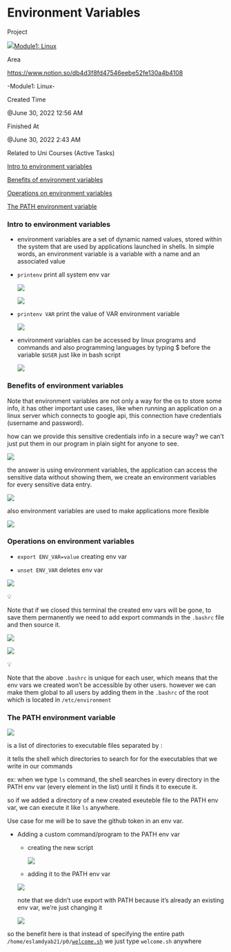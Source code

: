 
Environment Variables
=====================

Project

[![](https://super.so/icon/light/folder-plus.svg)Module1: Linux](https://www.notion.so/Module1-Linux-012f8f8155f745f68053f61714910da8)

Area

https://www.notion.so/db4d3f8fd47546eebe52fe130a4b4108


\-Module1: Linux-

Created Time

@June 30, 2022 12:56 AM

Finished At

@June 30, 2022 2:43 AM

Related to Uni Courses (Active Tasks)

[Intro to environment variables](#06251891-7793-493b-b4d0-25ab52db1e38)

[Benefits of environment variables](#73846a41-f4ad-4608-8ce0-c133b653d9a9)

[Operations on environment variables](#d8db585b-d915-4661-9185-645147ed0387)

[The PATH environment variable](#12af4457-e69c-4e4b-abe5-a5447bfc6901)

### Intro to environment variables

*   environment variables are a set of dynamic named values, stored within the system that are used by applications launched in shells. In simple words, an environment variable is a variable with a name and an associated value

*   `printenv` print all system env var
    
    [![](Environment%20Variables%2083336bedfe134e6b9e98283c61d952fb/Untitled.png)](Environment%20Variables%2083336bedfe134e6b9e98283c61d952fb/Untitled.png)
    
    [![](Environment%20Variables%2083336bedfe134e6b9e98283c61d952fb/Untitled%201.png)](Environment%20Variables%2083336bedfe134e6b9e98283c61d952fb/Untitled%201.png)
    

*   `printenv VAR` print the value of VAR environment variable
    
    [![](Environment%20Variables%2083336bedfe134e6b9e98283c61d952fb/Untitled%202.png)](Environment%20Variables%2083336bedfe134e6b9e98283c61d952fb/Untitled%202.png)
    

*   environment variables can be accessed by linux programs and commands and also programming languages by typing $ before the variable `$USER` just like in bash script
    
    [![](Environment%20Variables%2083336bedfe134e6b9e98283c61d952fb/Untitled%203.png)](Environment%20Variables%2083336bedfe134e6b9e98283c61d952fb/Untitled%203.png)
    

### Benefits of environment variables

Note that environment variables are not only a way for the os to store some info, it has other important use cases, like when running an application on a linux server which connects to google api, this connection have credentials (username and password).

how can we provide this sensitive credentials info in a secure way? we can’t just put them in our program in plain sight for anyone to see.

[![](Environment%20Variables%2083336bedfe134e6b9e98283c61d952fb/Untitled%204.png)](Environment%20Variables%2083336bedfe134e6b9e98283c61d952fb/Untitled%204.png)

the answer is using environment variables, the application can access the sensitive data without showing them, we create an environment variables for every sensitive data entry.

[![](Environment%20Variables%2083336bedfe134e6b9e98283c61d952fb/Untitled%205.png)](Environment%20Variables%2083336bedfe134e6b9e98283c61d952fb/Untitled%205.png)

also environment variables are used to make applications more flexible

[![](Environment%20Variables%2083336bedfe134e6b9e98283c61d952fb/Untitled%206.png)](Environment%20Variables%2083336bedfe134e6b9e98283c61d952fb/Untitled%206.png)

### Operations on environment variables

*   `export ENV_VAR=value` creating env var

*   `unset ENV_VAR` deletes env var

[![](Environment%20Variables%2083336bedfe134e6b9e98283c61d952fb/Untitled%207.png)](Environment%20Variables%2083336bedfe134e6b9e98283c61d952fb/Untitled%207.png)

💡

Note that if we closed this terminal the created env vars will be gone, to save them permanently we need to add export commands in the `.bashrc` file and then source it.

[![](Environment%20Variables%2083336bedfe134e6b9e98283c61d952fb/Untitled%208.png)](Environment%20Variables%2083336bedfe134e6b9e98283c61d952fb/Untitled%208.png)

[![](Environment%20Variables%2083336bedfe134e6b9e98283c61d952fb/Untitled%209.png)](Environment%20Variables%2083336bedfe134e6b9e98283c61d952fb/Untitled%209.png)

💡

Note that the above `.bashrc` is unique for each user, which means that the env vars we created won’t be accessible by other users. however we can make them global to all users by adding them in the `.bashrc` of the root which is located in `/etc/environment`

### The PATH environment variable

[![](Environment%20Variables%2083336bedfe134e6b9e98283c61d952fb/Untitled%2010.png)](Environment%20Variables%2083336bedfe134e6b9e98283c61d952fb/Untitled%2010.png)

is a list of directories to executable files separated by :

it tells the shell which directories to search for for the executables that we write in our commands

ex: when we type `ls` command, the shell searches in every directory in the PATH env var (every element in the list) until it finds it to execute it.

so if we added a directory of a new created exeuteble file to the PATH env var, we can execute it like `ls` anywhere.

Use case for me will be to save the github token in an env var.

*   Adding a custom command/program to the PATH env var
    
    *   creating the new script
        
        [![](Environment%20Variables%2083336bedfe134e6b9e98283c61d952fb/Untitled%2011.png)](Environment%20Variables%2083336bedfe134e6b9e98283c61d952fb/Untitled%2011.png)
        
    
    *   adding it to the PATH env var
    
    [![](Environment%20Variables%2083336bedfe134e6b9e98283c61d952fb/Untitled%2012.png)](Environment%20Variables%2083336bedfe134e6b9e98283c61d952fb/Untitled%2012.png)
    
    note that we didn’t use export with PATH because it’s already an existing env var, we’re just changing it
    
    [![](Environment%20Variables%2083336bedfe134e6b9e98283c61d952fb/Untitled%2013.png)](Environment%20Variables%2083336bedfe134e6b9e98283c61d952fb/Untitled%2013.png)
    

so the benefit here is that instead of specifying the entire path `/home/eslamdyab21/p0/`[`welcome.sh`](http://welcome.sh) we just type `welcome.sh` anywhere